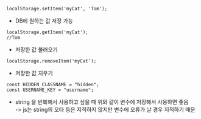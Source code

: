 ```
localStorage.setItem('myCat', 'Tom');
```
* DB에 원하는 값 저장 가능

```
localStorage.getItem('myCat');
//Tom
```
* 저장한 값 불러오기
```
localStorage.removeItem('myCat');
```
* 저장한 값 지우기

```
const HIDDEN_CLASSNAME = "hidden";
const USERNAME_KEY = "username";
```
* string 을 반복해서 사용하고 싶을 때 위와 같이 변수에 저장해서 사용하면 좋음   
-> js는 string의 오타 등은 지적하지 않지만 변수에 오류가 날 경우 지적하기 때문

